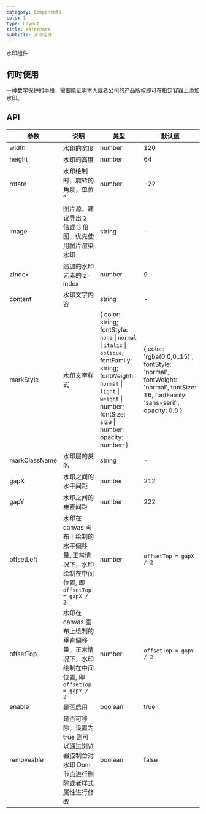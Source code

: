 ```yaml
---
category: Components
cols: 1
type: Layout
title: WaterMark
subtitle: 水印组件
---
```


水印组件

## 何时使用

一种数字保护的手段，需要能证明本人或者公司的产品版权即可在指定容器上添加水印。

## API

 参数 | 说明 | 类型 | 默认值 |
| --- | --- | --- | --- |
| width | 水印的宽度 | number | 120 |
| height | 水印的高度 | number | 64 |
| rotate | 水印绘制时，旋转的角度，单位 ° | number | -22 |
| image | 图片源，建议导出 2 倍或 3 倍图，优先使用图片渲染水印 | string | - |
| zIndex | 追加的水印元素的 z-index | number | 9 |
| content | 水印文字内容 | string | - |
| markStyle | 水印文字样式 | { color: string; fontStyle: `none` \| `normal` \| `italic` \| `oblique`; fontFamily: string; fontWeight:  `normal` \| `light` \| `weight` \| number; fontSize: size \| number; opacity: number; } | { color: 'rgba(0,0,0,.15)', fontStyle: 'normal', fontWeight: 'normal', fontSize: 16, fontFamily: 'sans-serif', opacity: 0.8 } |
| markClassName | 水印层的类名 | string | - |
| gapX | 水印之间的水平间距 | number | 212 |
| gapY | 水印之间的垂直间距 | number | 222 |
| offsetLeft | 水印在 canvas 画布上绘制的水平偏移量, 正常情况下，水印绘制在中间位置, 即 `offsetTop = gapX / 2` | number | `offsetTop = gapX / 2` |
| offsetTop | 水印在 canvas 画布上绘制的垂直偏移量，正常情况下，水印绘制在中间位置, 即 `offsetTop = gapY / 2` | number | `offsetTop = gapY / 2` |
| enable | 是否启用 | boolean | true |
| removeable | 是否可移除，设置为 true 则可以通过浏览器控制台对水印 Dom 节点进行删除或者样式属性进行修改 | boolean | false |
